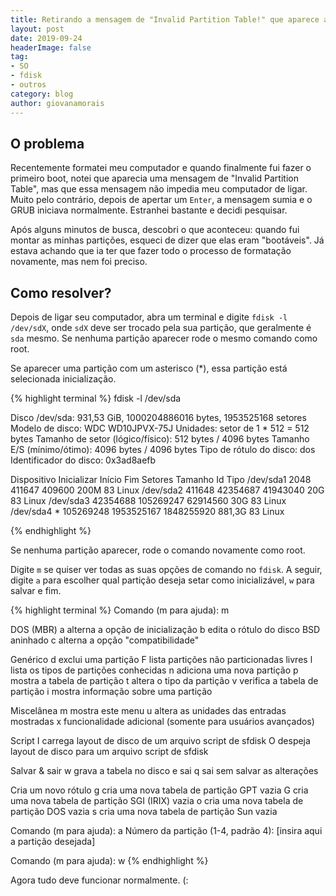 ```yaml
---
title: Retirando a mensagem de "Invalid Partition Table!" que aparece antes do computador inicializar
layout: post
date: 2019-09-24
headerImage: false
tag:
- SO
- fdisk
- outros
category: blog
author: giovanamorais
---
```


## O problema

Recentemente formatei meu computador e quando finalmente fui fazer o primeiro
boot, notei que aparecia uma mensagem de "Invalid Partition Table", mas
que essa mensagem não impedia meu computador de ligar.
Muito pelo contrário, depois de apertar um `Enter`, a mensagem
sumia e o GRUB iniciava normalmente. Estranhei bastante e decidi
pesquisar.

Após alguns minutos de busca, descobri o que aconteceu: quando fui montar as
minhas partições, esqueci de dizer que elas eram "bootáveis". Já estava
achando que ia ter que fazer todo o processo de formatação novamente, mas nem
foi preciso.

## Como resolver?

Depois de ligar seu computador, abra um terminal e digite `fdisk -l /dev/sdX`,
onde `sdX` deve ser trocado pela
sua partição, que geralmente é `sda` mesmo. Se nenhuma partição aparecer
rode o mesmo comando como root.

Se aparecer uma partição com um asterisco (\*), essa partição está selecionada
inicialização.

{% highlight terminal %}
fdisk -l /dev/sda

Disco /dev/sda: 931,53 GiB, 1000204886016 bytes, 1953525168 setores
Modelo de disco: WDC WD10JPVX-75J
Unidades: setor de 1 * 512 = 512 bytes
Tamanho de setor (lógico/físico): 512 bytes / 4096 bytes
Tamanho E/S (mínimo/ótimo): 4096 bytes / 4096 bytes
Tipo de rótulo do disco: dos
Identificador do disco: 0x3ad8aefb

Dispositivo Inicializar    Início        Fim    Setores Tamanho Id Tipo
/dev/sda1                    2048     411647     409600    200M 83 Linux
/dev/sda2                  411648   42354687   41943040     20G 83 Linux
/dev/sda3                42354688  105269247   62914560     30G 83 Linux
/dev/sda4   *           105269248 1953525167 1848255920  881,3G 83 Linux

{% endhighlight %}

Se nenhuma partição aparecer, rode o comando novamente como root.

Digite `m` se quiser ver todas as suas opções de comando no `fdisk`.
A seguir, digite `a` para escolher qual partição deseja setar como inicializável,
`w` para salvar e fim.

{% highlight terminal %}
Comando (m para ajuda): m

  DOS (MBR)
   a   alterna a opção de inicialização
   b   edita o rótulo do disco BSD aninhado
   c   alterna a opção "compatibilidade"

  Genérico
   d   exclui uma partição
   F   lista partições não particionadas livres
   l   lista os tipos de partições conhecidas
   n   adiciona uma nova partição
   p   mostra a tabela de partição
   t   altera o tipo da partição
   v   verifica a tabela de partição
   i   mostra informação sobre uma partição

  Miscelânea
   m   mostra este menu
   u   altera as unidades das entradas mostradas
   x   funcionalidade adicional (somente para usuários avançados)

  Script
   I   carrega layout de disco de um arquivo script de sfdisk
   O   despeja layout de disco para um arquivo script de sfdisk

  Salvar & sair
   w   grava a tabela no disco e sai
   q   sai sem salvar as alterações

  Cria um novo rótulo
   g   cria uma nova tabela de partição GPT vazia
   G   cria uma nova tabela de partição SGI (IRIX) vazia
   o   cria uma nova tabela de partição DOS vazia
   s   cria uma nova tabela de partição Sun vazia


Comando (m para ajuda): a
Número da partição (1-4, padrão 4): [insira aqui a partição desejada]

Comando (m para ajuda): w
{% endhighlight %}

Agora tudo deve funcionar normalmente. (:

